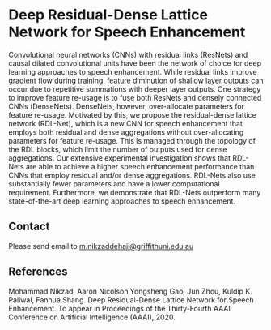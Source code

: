 # Deep Residual-Dense Lattice Network for Speech Enhancement
Convolutional neural networks (CNNs) with residual links (ResNets) and causal dilated convolutional units have been the network of choice for deep learning approaches to speech enhancement. While residual links improve gradient flow during training, feature diminution of shallow layer outputs can occur due to repetitive summations with deeper layer outputs. One strategy to improve feature re-usage is to fuse both ResNets and densely connected CNNs (DenseNets). DenseNets, however, over-allocate parameters for feature re-usage. Motivated by this, we propose the residual-dense lattice network (RDL-Net), which is a new CNN for speech enhancement that employs both residual and dense aggregations without over-allocating parameters for feature re-usage. This is managed through the topology of the RDL blocks, which limit the number of outputs used for dense aggregations. Our extensive experimental investigation shows that RDL-Nets are able to achieve a higher speech enhancement performance than CNNs that employ residual and/or dense aggregations. RDL-Nets also use substantially fewer parameters and have a lower
computational requirement. Furthermore, we demonstrate that RDL-Nets outperform many state-of-the-art deep learning approaches to speech enhancement.

## Contact
Please send email to m.nikzaddehaji@griffithuni.edu.au

## References
Mohammad Nikzad, Aaron Nicolson,Yongsheng Gao, Jun Zhou, Kuldip K. Paliwal, Fanhua Shang. Deep Residual-Dense Lattice Network for Speech Enhancement. To appear in Proceedings of the Thirty-Fourth AAAI Conference on Artificial Intelligence (AAAI), 2020.
